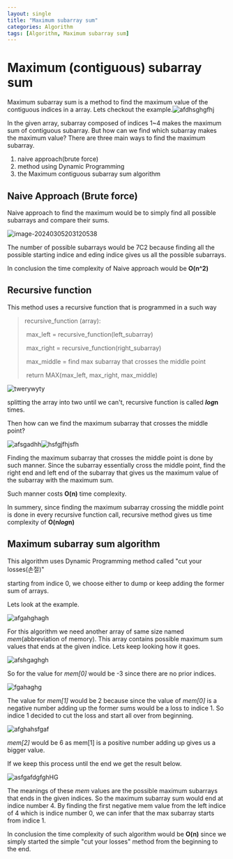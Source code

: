 ```yaml
---
layout: single
title: "Maximum subarray sum"
categories: Algorithm
tags: [Algorithm, Maximum subarray sum]
---
```


# Maximum (contiguous) subarray sum

Maximum subarray sum is a method to find the  maximum value of the contiguous indices in a array. Lets checkout the example.![afdhsghgfhj](C:\Users\KTY\OneDrive\Desktop\github\beefed-up-geek.github.io\images\2024-03-05-1958\afdhsghgfhj.JPG)

In the given array, subarray composed of indices 1~4 makes the maximum sum of contiguous subarray. But how can we find which subarray makes the maximum value? There are three main ways to find the maximum subarray.

1. naive approach(brute force)
2. method using Dynamic Programming
3. the Maximum contiguous subarray sum algorithm

## Naive Approach (Brute force)

Naive approach to find the maximum would be to simply find all possible subarrays and compare their sums. 

![image-20240305203120538](C:\Users\KTY\OneDrive\Desktop\github\beefed-up-geek.github.io\images\2024-03-05-1958\image-20240305203120538.png)

The number of possible subarrays would be 7C2 because finding all the possible starting indice and eding indice gives us all the possible subarrays. 

In conclusion the time complexity of Naive approach would be **O(n^2)**

## Recursive function

This method uses a recursive function that is programmed in a such way

> recursive_function (array):
>
> ​	max_left = recursive_function(left_subarray)
>
> ​	max_right = recursive_function(right_subarray)
>
> ​	max_middle =  find max subarray that crosses the middle point
>
> ​	return MAX(max_left, max_right, max_middle)

![twerywyty](C:\Users\KTY\OneDrive\Desktop\github\beefed-up-geek.github.io\images\2024-03-05-1958\twerywyty.JPG)

splitting the array into two until we can't, recursive function is called ***log*n** times.

Then how can we find the maximum subarray that crosses the middle point?

![afsgadhh](C:\Users\KTY\OneDrive\Desktop\github\beefed-up-geek.github.io\images\2024-03-05-1958\afsgadhh.JPG)![hsfgjfhjsfh](C:\Users\KTY\OneDrive\Desktop\github\beefed-up-geek.github.io\images\2024-03-05-1958\hsfgjfhjsfh.JPG)



Finding the maximum subarray that crosses the middle point is done by such manner. Since the subarray essentially cross the middle point, find the right end and left end of the subarray that gives us the maximum value of the subarray with the maximum sum. 

Such manner costs **O(n)** time complexity.

In summery, since finding the maximum subarray crossing the middle point is done in every recursive function call, recursive method gives us time complexity of **O(n*log*n)**

## Maximum subarray sum algorithm

This algorithm uses Dynamic Programming method called "cut your losses(손절)"

starting from indice 0, we choose either to dump or keep adding the former sum of arrays. 

Lets look at the example.

![afgahghagh](C:\Users\KTY\OneDrive\Desktop\github\beefed-up-geek.github.io\images\2024-03-05-1958\afgahghagh.JPG)

For this algorithm we need another array of same size named *mem*(abbreviation of memory). This array contains possible maximum sum values that ends at the given indice. Lets keep looking how it goes.

![afshgaghgh](C:\Users\KTY\OneDrive\Desktop\github\beefed-up-geek.github.io\images\2024-03-05-1958\afshgaghgh.JPG)

So for the value for *mem[0]* would be -3 since there are no prior indices.

 ![fgahaghg](C:\Users\KTY\OneDrive\Desktop\github\beefed-up-geek.github.io\images\2024-03-05-1958\fgahaghg.JPG)

The value for *mem[1]* would be 2 because since the value of *mem[0]* is a negative number adding up the former sums would be a loss to indice 1. So indice 1 decided to cut the loss and start all over from beginning.

 ![afghahsfgaf](C:\Users\KTY\OneDrive\Desktop\github\beefed-up-geek.github.io\images\2024-03-05-1958\afghahsfgaf.JPG)

*mem[2]* would be 6 as mem[1] is a positive number adding up gives us a bigger value. 

If we keep this process until the end we get the result below.

![asfgafdgfghHG](C:\Users\KTY\OneDrive\Desktop\github\beefed-up-geek.github.io\images\2024-03-05-1958\asfgafdgfghHG.JPG)

The meanings of these *mem* values are the possible maximum subarrays that ends in the given indices. So the maximum subarray sum would end at indice number 4. By finding the first negative mem value from the left indice of 4 which is indice number 0, we can infer that the max subarray starts from indice 1. 



In conclusion the time complexity of such algorithm would be **O(n)** since we simply started the simple "cut your losses" method from the beginning to the end. 
